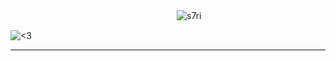 　　　　　　　　　　　　　　　　　　　<img src="https://komarev.com/ghpvc/?username=s7ri&label=swags&color=e40a7f&style=flat" alt="s7ri" />

![<3](https://github.com/user-attachments/assets/f4aae8ae-e12c-433a-8ec4-f816ef788e37)


___
 
















<!--
**s7ri/s7ri** is a ✨ _special_ ✨ repository because its `README.md` (this file) appears on your GitHub profile.

Here are some ideas to get you started:

- 🔭 I’m currently working on ...
- 🌱 I’m currently learning ...
- 👯 I’m looking to collaborate on ...
- 🤔 I’m looking for help with ...
- 💬 Ask me about ...
- 📫 How to reach me: ...
- 😄 Pronouns: ...
- ⚡ Fun fact: ...
-->
